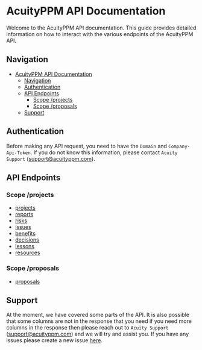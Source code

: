 # AcuityPPM API Documentation

Welcome to the AcuityPPM API documentation. This guide provides detailed information on how to interact with the various endpoints of the AcuityPPM API.

## Navigation

- [AcuityPPM API Documentation](#acuityppm-api-documentation)
  - [Navigation](#navigation)
  - [Authentication](#authentication)
  - [API Endpoints](#api-endpoints)
    - [Scope /projects](#scope-projects)
    - [Scope /proposals](#scope-proposals)
  - [Support](#support)

## Authentication

Before making any API request, you need to have the `Domain` and `Company-Api-Token`. If you do not know this information, please contact `Acuity Support` (support@acuityppm.com).

## API Endpoints

### Scope /projects

- [projects](https://github.com/AcuityPPM/APIs/blob/main/projects/projects.md)
- [reports](https://github.com/AcuityPPM/APIs/blob/main/projects/reports.md)
- [risks](https://github.com/AcuityPPM/APIs/blob/main/projects/risks.md)
- [issues](https://github.com/AcuityPPM/APIs/blob/main/projects/issues.md)
- [benefits](https://github.com/AcuityPPM/APIs/blob/main/projects/benefits.md)
- [decisions](https://github.com/AcuityPPM/APIs/blob/main/projects/decisions.md)
- [lessons](https://github.com/AcuityPPM/APIs/blob/main/projects/lessons.md)
- [resources](https://github.com/AcuityPPM/APIs/blob/main/projects/resources.md)

### Scope /proposals

- [proposals](https://github.com/AcuityPPM/APIs/blob/main/proposals/proposals.md)

## Support

At the moment, we have covered some parts of the API. It is also possible that some columns are not in the response that you need if you need more columns in the response then please reach out to `Acuity Support` (support@acuityppm.com) and we will try and assist you. If you have any issues please create a new issue [here](https://github.com/AcuityPPM/APIs/issues).
